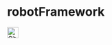 # robotFramework
<img align="left" alt="GitHub" width="26px" src="https://saiful-munna.imgbb.com/" />
